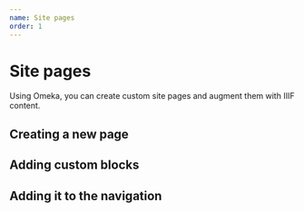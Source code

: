 ```yaml
---
name: Site pages
order: 1
---
```


# Site pages

Using Omeka, you can create custom site pages and augment them with IIIF content.

## Creating a new page

## Adding custom blocks

## Adding it to the navigation
